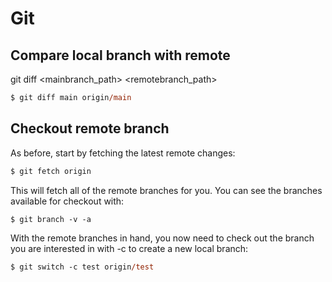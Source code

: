 # Git

## Compare local branch with remote

git diff <mainbranch_path> <remotebranch_path>

```ps
$ git diff main origin/main
```

## Checkout remote branch 

As before, start by fetching the latest remote changes:

```ps
$ git fetch origin
```

This will fetch all of the remote branches for you. You can see the branches available for checkout with:

```ps
$ git branch -v -a
```

With the remote branches in hand, you now need to check out the branch you are interested in with -c to create a new local branch:

```ps
$ git switch -c test origin/test
```